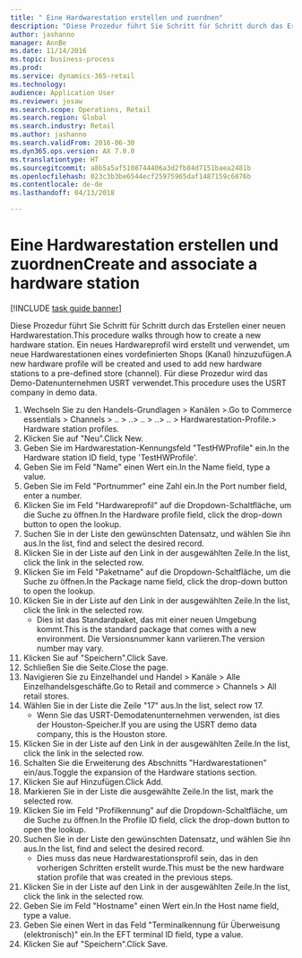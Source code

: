 ```yaml
--- 
title: " Eine Hardwarestation erstellen und zuordnen"
description: "Diese Prozedur führt Sie Schritt für Schritt durch das Erstellen einer neuen Hardwarestation."
author: jashanno
manager: AnnBe
ms.date: 11/14/2016
ms.topic: business-process
ms.prod: 
ms.service: dynamics-365-retail
ms.technology: 
audience: Application User
ms.reviewer: josaw
ms.search.scope: Operations, Retail
ms.search.region: Global
ms.search.industry: Retail
ms.author: jashanno
ms.search.validFrom: 2016-06-30
ms.dyn365.ops.version: AX 7.0.0
ms.translationtype: HT
ms.sourcegitcommit: a8b5a5af5108744406a3d2fb84d7151baea2481b
ms.openlocfilehash: 023c3b3be6544ecf25975965daf1487159c6076b
ms.contentlocale: de-de
ms.lasthandoff: 04/13/2018

---
```

# <a name="create-and-associate-a-hardware-station"></a><span data-ttu-id="10cb2-103"> Eine Hardwarestation erstellen und zuordnen</span><span class="sxs-lookup"><span data-stu-id="10cb2-103">Create and associate a hardware station</span></span>

[!INCLUDE [task guide banner](../includes/task-guide-banner.md)]

<span data-ttu-id="10cb2-104">Diese Prozedur führt Sie Schritt für Schritt durch das Erstellen einer neuen Hardwarestation.</span><span class="sxs-lookup"><span data-stu-id="10cb2-104">This procedure walks through how to create a new hardware station.</span></span> <span data-ttu-id="10cb2-105">Ein neues Hardwareprofil wird erstellt und verwendet, um neue Hardwarestationen eines vordefinierten Shops (Kanal) hinzuzufügen.</span><span class="sxs-lookup"><span data-stu-id="10cb2-105">A new hardware profile will be created and used to add new hardware stations to a pre-defined store (channel).</span></span> <span data-ttu-id="10cb2-106">Für diese Prozedur wird das Demo-Datenunternehmen USRT verwendet.</span><span class="sxs-lookup"><span data-stu-id="10cb2-106">This procedure uses the USRT company in demo data.</span></span>

1. <span data-ttu-id="10cb2-107">Wechseln Sie zu den Handels-Grundlagen > Kanälen >.</span><span class="sxs-lookup"><span data-stu-id="10cb2-107">Go to Commerce essentials > Channels > ..</span></span> <span data-ttu-id="10cb2-108">> ..</span><span class="sxs-lookup"><span data-stu-id="10cb2-108">> ..</span></span> <span data-ttu-id="10cb2-109">> ..</span><span class="sxs-lookup"><span data-stu-id="10cb2-109">> ..</span></span> <span data-ttu-id="10cb2-110">> Hardwarestation-Profile.</span><span class="sxs-lookup"><span data-stu-id="10cb2-110">> Hardware station profiles.</span></span>
2. <span data-ttu-id="10cb2-111">Klicken Sie auf "Neu".</span><span class="sxs-lookup"><span data-stu-id="10cb2-111">Click New.</span></span>
3. <span data-ttu-id="10cb2-112">Geben Sie im Hardwarestation-Kennungsfeld "TestHWProfile" ein.</span><span class="sxs-lookup"><span data-stu-id="10cb2-112">In the Hardware station ID field, type 'TestHWProfile'.</span></span>
4. <span data-ttu-id="10cb2-113">Geben Sie im Feld "Name" einen Wert ein.</span><span class="sxs-lookup"><span data-stu-id="10cb2-113">In the Name field, type a value.</span></span>
5. <span data-ttu-id="10cb2-114">Geben Sie im Feld "Portnummer" eine Zahl ein.</span><span class="sxs-lookup"><span data-stu-id="10cb2-114">In the Port number field, enter a number.</span></span>
6. <span data-ttu-id="10cb2-115">Klicken Sie im Feld "Hardwareprofil" auf die Dropdown-Schaltfläche, um die Suche zu öffnen.</span><span class="sxs-lookup"><span data-stu-id="10cb2-115">In the Hardware profile field, click the drop-down button to open the lookup.</span></span>
7. <span data-ttu-id="10cb2-116">Suchen Sie in der Liste den gewünschten Datensatz, und wählen Sie ihn aus.</span><span class="sxs-lookup"><span data-stu-id="10cb2-116">In the list, find and select the desired record.</span></span>
8. <span data-ttu-id="10cb2-117">Klicken Sie in der Liste auf den Link in der ausgewählten Zeile.</span><span class="sxs-lookup"><span data-stu-id="10cb2-117">In the list, click the link in the selected row.</span></span>
9. <span data-ttu-id="10cb2-118">Klicken Sie im Feld "Paketname" auf die Dropdown-Schaltfläche, um die Suche zu öffnen.</span><span class="sxs-lookup"><span data-stu-id="10cb2-118">In the Package name field, click the drop-down button to open the lookup.</span></span>
10. <span data-ttu-id="10cb2-119">Klicken Sie in der Liste auf den Link in der ausgewählten Zeile.</span><span class="sxs-lookup"><span data-stu-id="10cb2-119">In the list, click the link in the selected row.</span></span>
    * <span data-ttu-id="10cb2-120">Dies ist das Standardpaket, das mit einer neuen Umgebung kommt.</span><span class="sxs-lookup"><span data-stu-id="10cb2-120">This is the standard package that comes with a new environment.</span></span> <span data-ttu-id="10cb2-121">Die Versionsnummer kann variieren.</span><span class="sxs-lookup"><span data-stu-id="10cb2-121">The version number may vary.</span></span>  
11. <span data-ttu-id="10cb2-122">Klicken Sie auf "Speichern".</span><span class="sxs-lookup"><span data-stu-id="10cb2-122">Click Save.</span></span>
12. <span data-ttu-id="10cb2-123">Schließen Sie die Seite.</span><span class="sxs-lookup"><span data-stu-id="10cb2-123">Close the page.</span></span>
13. <span data-ttu-id="10cb2-124">Navigieren Sie zu Einzelhandel und Handel > Kanäle > Alle Einzelhandelsgeschäfte.</span><span class="sxs-lookup"><span data-stu-id="10cb2-124">Go to Retail and commerce > Channels > All retail stores.</span></span>
14. <span data-ttu-id="10cb2-125">Wählen Sie in der Liste die Zeile "17" aus.</span><span class="sxs-lookup"><span data-stu-id="10cb2-125">In the list, select row 17.</span></span>
    * <span data-ttu-id="10cb2-126">Wenn Sie das USRT-Demodatenunternehmen verwenden, ist dies der Houston-Speicher.</span><span class="sxs-lookup"><span data-stu-id="10cb2-126">If you are using the USRT demo data company, this is the Houston store.</span></span>  
15. <span data-ttu-id="10cb2-127">Klicken Sie in der Liste auf den Link in der ausgewählten Zeile.</span><span class="sxs-lookup"><span data-stu-id="10cb2-127">In the list, click the link in the selected row.</span></span>
16. <span data-ttu-id="10cb2-128">Schalten Sie die Erweiterung des Abschnitts "Hardwarestationen" ein/aus.</span><span class="sxs-lookup"><span data-stu-id="10cb2-128">Toggle the expansion of the Hardware stations section.</span></span>
17. <span data-ttu-id="10cb2-129">Klicken Sie auf Hinzufügen.</span><span class="sxs-lookup"><span data-stu-id="10cb2-129">Click Add.</span></span>
18. <span data-ttu-id="10cb2-130">Markieren Sie in der Liste die ausgewählte Zeile.</span><span class="sxs-lookup"><span data-stu-id="10cb2-130">In the list, mark the selected row.</span></span>
19. <span data-ttu-id="10cb2-131">Klicken Sie im Feld "Profilkennung" auf die Dropdown-Schaltfläche, um die Suche zu öffnen.</span><span class="sxs-lookup"><span data-stu-id="10cb2-131">In the Profile ID field, click the drop-down button to open the lookup.</span></span>
20. <span data-ttu-id="10cb2-132">Suchen Sie in der Liste den gewünschten Datensatz, und wählen Sie ihn aus.</span><span class="sxs-lookup"><span data-stu-id="10cb2-132">In the list, find and select the desired record.</span></span>
    * <span data-ttu-id="10cb2-133">Dies muss das neue Hardwarestationsprofil sein, das in den vorherigen Schritten erstellt wurde.</span><span class="sxs-lookup"><span data-stu-id="10cb2-133">This must be the new hardware station profile that was created in the previous steps.</span></span>  
21. <span data-ttu-id="10cb2-134">Klicken Sie in der Liste auf den Link in der ausgewählten Zeile.</span><span class="sxs-lookup"><span data-stu-id="10cb2-134">In the list, click the link in the selected row.</span></span>
22. <span data-ttu-id="10cb2-135">Geben Sie im Feld "Hostname" einen Wert ein.</span><span class="sxs-lookup"><span data-stu-id="10cb2-135">In the Host name field, type a value.</span></span>
23. <span data-ttu-id="10cb2-136">Geben Sie einen Wert in das Feld "Terminalkennung für Überweisung (elektronisch)" ein.</span><span class="sxs-lookup"><span data-stu-id="10cb2-136">In the EFT terminal ID field, type a value.</span></span>
24. <span data-ttu-id="10cb2-137">Klicken Sie auf "Speichern".</span><span class="sxs-lookup"><span data-stu-id="10cb2-137">Click Save.</span></span>


